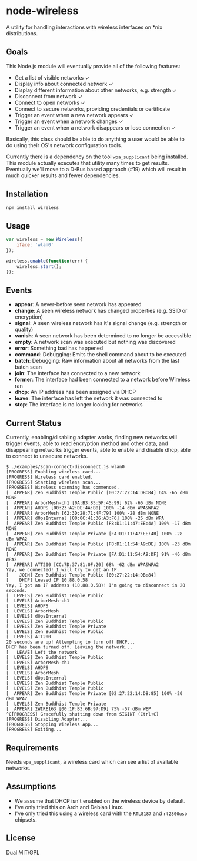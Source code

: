 # node-wireless

A utility for handling interactions with wireless interfaces on \*nix distributions.

## Goals

This Node.js module will eventually provide all of the following features:

* Get a list of visible networks ✓
* Display info about connected network ✓
* Display different information about other networks, e.g. strength ✓
* Disconnect from network ✓
* Connect to open networks ✓
* Connect to secure networks, providing credentials or certificate
* Trigger an event when a new network appears ✓
* Trigger an event when a network changes ✓
* Trigger an event when a network disappears or lose connection ✓

Basically, this class should be able to do anything a user would be able to do using their OS's network configuration tools.

Currently there is a dependency on the tool `wpa_supplicant` being installed.
This module actually executes that utility many times to get results.
Eventually we'll move to a D-Bus based approach (#19) which will result in much quicker results and fewer dependencies.


## Installation

```bash
npm install wireless
```


## Usage

```javascript
var wireless = new Wireless({
    iface: 'wlan0'
});

wireless.enable(function(err) {
	wireless.start();
});
```


## Events

* **appear**: A never-before seen network has appeared
* **change**: A seen wireless network has changed properties (e.g. SSID or encryption)
* **signal**: A seen wireless network has it's signal change (e.g. strength or quality)
* **vanish**: A seen network has been determined to no longer be accessible
* **empty**: A network scan was executed but nothing was discovered
* **error**: Something bad has happened
* **command**: Debugging: Emits the shell command about to be executed
* **batch**: Debugging: Raw information about all networks from the last batch scan
* **join**: The interface has connected to a new network
* **former**: The interface had been connected to a network before Wireless ran
* **dhcp**: An IP address has been assigned via DHCP
* **leave**: The interface has left the network it was connected to
* **stop**: The interface is no longer looking for networks


## Current Status

Currently, enabling/disabling adapter works, finding new networks will trigger events,
able to read encryption method and other data, and disappearing networks trigger events,
able to enable and disable dhcp, able to connect to unsecure networks.

```
$ ./examples/scan-connect-disconnect.js wlan0
[PROGRESS] Enabling wireless card...
[PROGRESS] Wireless card enabled.
[PROGRESS] Starting wireless scan...
[PROGRESS] Wireless scanning has commenced.
[  APPEAR] Zen Buddhist Temple Public [00:27:22:14:DB:84] 64% -65 dBm NONE
[  APPEAR] ArborMesh-ch1 [0A:B3:85:5F:45:99] 62% -66 dBm NONE
[  APPEAR] AHOPS [00:23:A2:DE:4A:B0] 100% -14 dBm WPA&WPA2
[  APPEAR] ArborMesh [62:3D:28:71:4F:79] 100% -28 dBm NONE
[  APPEAR] dOpsInternal [00:0C:41:36:A3:F6] 100% -25 dBm WPA
[  APPEAR] Zen Buddhist Temple Public [F8:D1:11:47:EE:4A] 100% -17 dBm NONE
[  APPEAR] Zen Buddhist Temple Private [FA:D1:11:47:EE:4B] 100% -28 dBm WPA2
[  APPEAR] Zen Buddhist Temple Public [F8:D1:11:54:A9:DE] 100% -23 dBm NONE
[  APPEAR] Zen Buddhist Temple Private [FA:D1:11:54:A9:DF] 91% -46 dBm WPA2
[  APPEAR] ATT200 [CC:7D:37:81:0F:20] 68% -62 dBm WPA&WPA2
Yay, we connected! I will try to get an IP.
[    JOIN] Zen Buddhist Temple Public [00:27:22:14:DB:84] 
[    DHCP] Leased IP 10.88.0.58
Yay, I got an IP address (10.88.0.58)! I'm going to disconnect in 20 seconds.
[  LEVELS] Zen Buddhist Temple Public
[  LEVELS] ArborMesh-ch1
[  LEVELS] AHOPS
[  LEVELS] ArborMesh
[  LEVELS] dOpsInternal
[  LEVELS] Zen Buddhist Temple Public
[  LEVELS] Zen Buddhist Temple Private
[  LEVELS] Zen Buddhist Temple Public
[  LEVELS] ATT200
20 seconds are up! Attempting to turn off DHCP...
DHCP has been turned off. Leaving the network...
[   LEAVE] Left the network
[  LEVELS] Zen Buddhist Temple Public
[  LEVELS] ArborMesh-ch1
[  LEVELS] AHOPS
[  LEVELS] ArborMesh
[  LEVELS] dOpsInternal
[  LEVELS] Zen Buddhist Temple Public
[  LEVELS] Zen Buddhist Temple Public
[  APPEAR] Zen Buddhist Temple Private [02:27:22:14:DB:85] 100% -20 dBm WPA2
[  LEVELS] Zen Buddhist Temple Private
[  APPEAR] 2WIRE163 [00:1F:B3:6B:97:D9] 75% -57 dBm WEP
^C[PROGRESS] Gracefully shutting down from SIGINT (Ctrl+C)
[PROGRESS] Disabling Adapter...
[PROGRESS] Stopping Wireless App...
[PROGRESS] Exiting...
```


## Requirements

Needs `wpa_supplicant`, a wireless card which can see a list of available networks.


## Assumptions

* We assume that DHCP isn't enabled on the wireless device by default.
* I've only tried this on Arch  and Debian Linux.
* I've only tried this using a wireless card with the `RTL8187` and `rt2800usb` chipsets.


## License

Dual MIT/GPL
